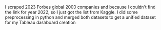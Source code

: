 I scraped 2023 Forbes global 2000 companies and because I couldn't find the link for year 2022, so I just got the list from Kaggle. I did some preprocessing in python and merged both datasets to get a unified dataset for my Tableau dashboard creation